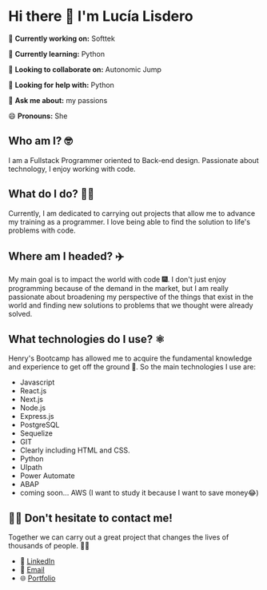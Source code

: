 
# Hi there 👋 I'm Lucía Lisdero

🔭 **Currently working on:** Softtek

🌱 **Currently learning:** Python

👯 **Looking to collaborate on:** Autonomic Jump

🤔 **Looking for help with:** Python

💬 **Ask me about:** my passions

😄 **Pronouns:** She

## Who am I? 🤓
I am a Fullstack Programmer oriented to Back-end design. Passionate about technology, I enjoy working with code.

## What do I do? 👩‍💻
Currently, I am dedicated to carrying out projects that allow me to advance my training as a programmer. I love being able to find the solution to life's problems with code.

## Where am I headed? ✈️
My main goal is to impact the world with code 🎆. I don't just enjoy programming because of the demand in the market, but I am really passionate about broadening my perspective of the things that exist in the world and finding new solutions to problems that we thought were already solved.

## What technologies do I use? ⚛️
Henry's Bootcamp has allowed me to acquire the fundamental knowledge and experience to get off the ground 🚀. So the main technologies I use are:
- Javascript
- React.js
- Next.js
- Node.js
- Express.js
- PostgreSQL
- Sequelize
- GIT
- Clearly including HTML and CSS.
- Python
- UIpath
- Power Automate
- ABAP
- coming soon... AWS (I want to study it because I want to save money😂) 

## 🚀📲 Don't hesitate to contact me!
Together we can carry out a great project that changes the lives of thousands of people. 📲🚀

- 📲 [LinkedIn](https://www.linkedin.com/in/lulisdero/)
- 📧 [Email](mailto:lulisdero20@gmail.com)
- 🌐 [Portfolio](https://lulisderoo20.github.io/Lulisderoo20/)
<!-- 
## <span style="color:blue">Hi there 👋 I'm Lucía Lisdero</span>

<span style="color:green">🔭 I'm currently working on ... Autonomic Mind</span>

<span style="color:purple">🌱 I'm currently learning ... Next.js</span>

<span style="color:orange">👯 I'm looking to collaborate on ... Autonomic Jump</span>

<span style="color:red">🤔 I'm looking for help with ... Next.js</span>

<span style="color:blue">💬 Ask me about ... my passions</span>

<span style="color:green">😄 Pronouns: ... She</span>

### <span style="color:purple">Who am I?🤓</span>
<span style="color:orange">I am a Fullstack Programmer oriented to Back-end design. Passionate about technology, I enjoy working with code.</span>

### <span style="color:red">What do I do?👩‍💻</span>
<span style="color:blue">Currently, I am dedicated to carrying out projects that allow me to advance my training as a programmer. I love being able to find the solution to life's problems with code.</span>

### <span style="color:green">Where am I headed?✈️</span>
<span style="color:purple">My main goal is to impact the world with code 🎆</span>

<span style="color:orange">I don't just enjoy programming because of the amount of demand there is on the market. But I am really passionate about broadening my perspective of the things that exist in the world and finding new solutions to problems that we thought were already solved.</span>

### <span style="color:red">What technologies do I use?⚛️</span>
<span style="color:blue">Henry's Bootcamp has allowed me to acquire the fundamental knowledge and experience to get off the ground 🚀 So the main technologies I use are: Javascript React.js Next.js Node.js Express.js PostgreSQL Sequelize GIT Clearly including HTML and CSS.</span>

<span style="color:green">🚀📲 Don't hesitate to contact me! Together we can carry out a great project that changes the lives of thousands of people.📲🚀</span>

📲 [LinkedIn](https://www.linkedin.com/in/lulisdero/)
📧 [Email](mailto:lulisdero20@gmail.com)
🌐 [Portfolio](https://lulisderoo20.github.io/Lulisderoo20/)
-->
